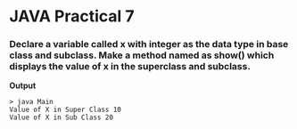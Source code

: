 # JAVA Practical 7

### Declare a variable called x with integer as the data type in base class and subclass. Make a method named as show() which displays the value of x in the superclass and subclass.

**Output**
```
> java Main      
Value of X in Super Class 10
Value of X in Sub Class 20
```